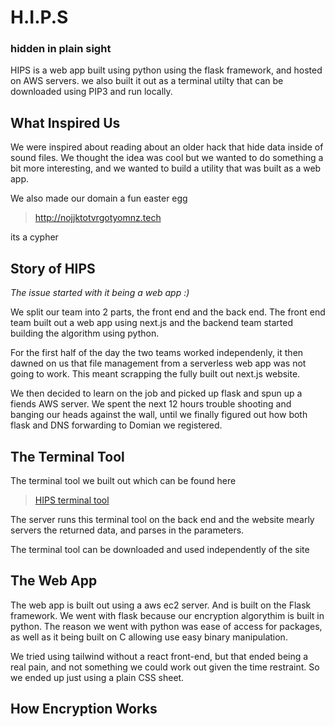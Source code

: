 # H.I.P.S
### hidden in plain sight
HIPS is a web app built using python using the flask framework, and hosted on AWS servers. 
we also built it out as a terminal utilty that can be downloaded using PIP3 and run locally.

## What Inspired Us 
We were inspired about reading about an older hack that hide data inside of sound files.
We thought the idea was cool  but we wanted to do something a bit more interesting, and we wanted to build a utility that was built as a web app.

We also made our domain a fun easter egg

> http://nojjktotvrgotyomnz.tech

its a cypher 

## Story of HIPS
*The issue started with it being a web app :)*

We split our team into 2 parts, the front end and the back end. The front end team built out a web app using next.js and the backend team started building the algorithm using python.

For the first half of the day the two teams worked independenly, it then dawned on us that file management from a serverless web app was not going to work. This meant scrapping the fully built out next.js website.

We then decided to learn on the job and picked up flask and spun up a fiends AWS server. We spent the next 12 hours trouble shooting and banging our heads against the wall, until we finally figured out how both flask and DNS forwarding to Domian we registered.

## The Terminal Tool
The terminal tool we built out which can be found here
> [HIPS terminal tool](https://github.com/Skumbl/hips-hack "HIPS terminal tool")

The server runs this terminal tool on the back end and the website mearly servers the returned data, and parses in the parameters.

The terminal tool can be downloaded and used independently of the site

## The Web App

The web app is built out using a aws ec2 server. And is built on the Flask framework. We went with flask because our encryption algorythim is built in python.
The reason we went with python was ease of access for packages, as well as it being built on C allowing use easy binary manipulation.

We tried using tailwind without a react front-end, but that ended being a real pain, and not something we could work out given the time restraint. So we ended up just using a plain CSS sheet.

## How Encryption Works

